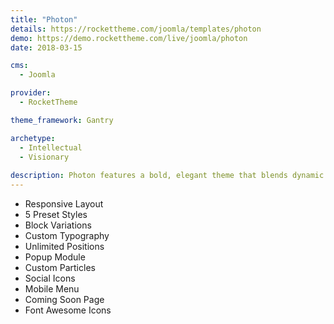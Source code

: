 ```yaml
---
title: "Photon"
details: https://rockettheme.com/joomla/templates/photon
demo: https://demo.rockettheme.com/live/joomla/photon
date: 2018-03-15

cms: 
  - Joomla

provider: 
  - RocketTheme

theme_framework: Gantry

archetype:
  - Intellectual
  - Visionary
  
description: Photon features a bold, elegant theme that blends dynamic content elements while maintaining a level of simplicity that is the hallmark of modern design. Powered by Gantry 5, Photon is extremely easy to configure with limitless versatility.
---
```


* Responsive Layout
* 5 Preset Styles
* Block Variations
* Custom Typography
* Unlimited Positions
* Popup Module
* Custom Particles
* Social Icons
* Mobile Menu
* Coming Soon Page
* Font Awesome Icons	